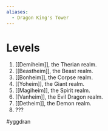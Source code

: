 ```yaml
---
aliases:
  - Dragon King's Tower
---
```

# Levels
1. [[Demiheim]], the Therian realm.
2. [[Beastheim]], the Beast realm.
3. [[Bonheim]], the Corpse realm.
4. [[Yoheim]], the Giant realm.
5. [[Magiheim]], the Spirit realm.
6. [[Vanheim]], the Evil Dragon realm.
7. [[Detheim]], the Demon realm.
8. ???

#yggdran 